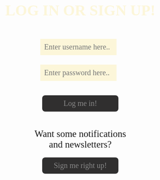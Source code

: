 <html lang="{{ site.lang | default: "en-US" }}">
  <head>
    <meta charset="utf-8">
    <meta http-equiv="X-UA-Compatible" content="IE=edge">
    <title>LOGIN OR SIGN UP!</title>
    <style>
        h1 {
          text-align: center;
          font-size: 40px;
          font-weight: 700;
          color: #fcf6d9;
          font-family: verdana;
        }
        input.login {
          font-family: verdana;
          margin-top: 5%;
          position: inline;
          width: 40%;
          margin-left: 29%;
          margin-right: 40%;
          padding: 2%;
          font-size: 20px;
          background-color: #fcf6d9;;
          color: #888888;
          border: none;
        }
        button {
          outline: none;
          -webkit-tap-highlight-color: transparent;
          font-family: verdana;
          font-size: 20px;
          margin-top: 4%; 
          margin-bottom: 4%;
          position: inline;
          width: 40%;
          margin-left: 30%;
          margin-right: 30%;
          padding: 2%;
          border-radius: 8px;
          background-color: #302f2f;
          color: #888888;
          border: none;
        }
        div.newaccount {
          margin-top: 4%;
          margin-left: 25%;
          margin-right: 25%;
          position: inline;
          width: 50%;
        }
        #noacc {
          font-family: verdana;
          font-size: 25px;
          text-align: center;
          margin-bottom: 0%;          
        }
    </style>
    

  </head>
  <body>
    <h1 class="header">
      LOG IN OR SIGN UP!
    </h1>
    <input type="username" class="login" id="uname" placeholder="Enter username here..">
    <input type="password" class="login" id="pwd" placeholder="Enter password here..">
    <div>
    <br>
      <button id="enter" type="button" onclick="window.location.href='{{ site.baseurl }}/stg/activities';">Log me in!</button>
      <div class="newaccount">
       <p id="noacc">Want some notifications and newsletters?</p>
      </div>
      <button id="signup" type="button" onclick="window.location.href='{{ site.baseurl }}/stg/signup';">Sign me right up!</button>
    </div>
    
  </body>
  <script>
      // Get the input field
      var input = document.getElementById("pwd");
      // Execute a function when the user presses a key on the keyboard
      input.addEventListener("keypress", function(event) {
        // If the user presses the "Enter" key on the keyboard
        if (event.key === "Enter") {
          event.preventDefault();
          // Trigger the button element with a click
          document.getElementById("enter").click();
        }
      });
    </script>
</html>
